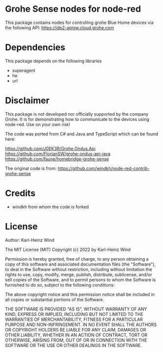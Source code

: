 # Grohe Sense nodes for node-red

This package contains nodes for controlling grohe Blue Home devices via the following API:
https://idp2-apigw.cloud.grohe.com


# Dependencies
This package depends on the following libraries
- superagent
- he
- url


# Disclaimer
This package is not developed nor officially supported by the company Grohe.
It is for demonstrating how to communicate to the devices using node-red.
Use on your own risk!

The code was ported from C# and Java and TypeScript which can be found here:

https://github.com/J0EK3R/Grohe.Ondus.Api
https://github.com/FlorianSW/grohe-ondus-api-java
https://github.com/faune/homebridge-grohe-sense

The original code is from:
https://github.com/windkh/node-red-contrib-grohe-sense

# Credits
- windkh from whom the code is forked





# License

Author: Karl-Heinz Wind

The MIT License (MIT)
Copyright (c) 2022 by Karl-Heinz Wind

Permission is hereby granted, free of charge, to any person obtaining a copy of this software and associated documentation files (the "Software"), to deal in the Software without restriction, including without limitation the rights to use, copy, modify, merge, publish, distribute, sublicense, and/or sell copies of the Software, and to permit persons to whom the Software is furnished to do so, subject to the following conditions:

The above copyright notice and this permission notice shall be included in all copies or substantial portions of the Software.

THE SOFTWARE IS PROVIDED "AS IS", WITHOUT WARRANTY OF ANY KIND, EXPRESS OR IMPLIED, INCLUDING BUT NOT LIMITED TO THE WARRANTIES OF MERCHANTABILITY, FITNESS FOR A PARTICULAR PURPOSE AND NON-INFRINGEMENT. IN NO EVENT SHALL THE AUTHORS OR COPYRIGHT HOLDERS BE LIABLE FOR ANY CLAIM, DAMAGES OR OTHER LIABILITY, WHETHER IN AN ACTION OF CONTRACT, TORT OR OTHERWISE, ARISING FROM, OUT OF OR IN CONNECTION WITH THE SOFTWARE OR THE USE OR OTHER DEALINGS IN THE SOFTWARE.
